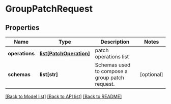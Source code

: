 # GroupPatchRequest

## Properties
Name | Type | Description | Notes
------------ | ------------- | ------------- | -------------
**operations** | [**list[PatchOperation]**](PatchOperation.md) | patch operations list | 
**schemas** | **list[str]** | Schemas used to compose a group patch request. | [optional] 

[[Back to Model list]](../README.md#documentation-for-models) [[Back to API list]](../README.md#documentation-for-api-endpoints) [[Back to README]](../README.md)


